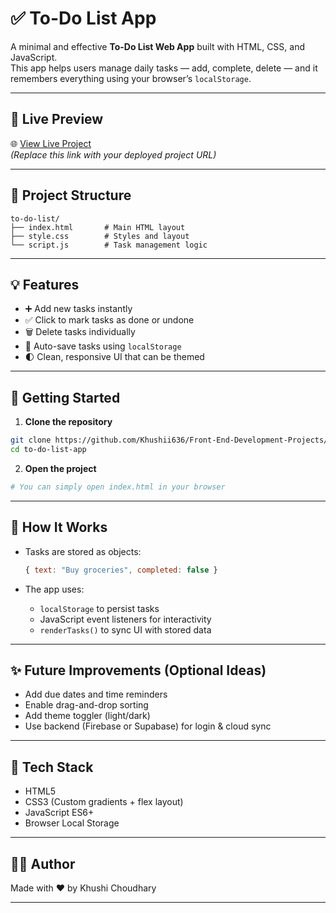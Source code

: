 # ✅ To-Do List App

A minimal and effective **To-Do List Web App** built with HTML, CSS, and JavaScript.  
This app helps users manage daily tasks — add, complete, delete — and it remembers everything using your browser’s `localStorage`.

---

## 🔗 Live Preview

🌐 [View Live Project](https://khushii636.github.io/Front-End-Development-Projects/To-Do_List/)  
_(Replace this link with your deployed project URL)_

---

## 📁 Project Structure

```
to-do-list/
├── index.html       # Main HTML layout
├── style.css        # Styles and layout
└── script.js        # Task management logic
```

---

## 💡 Features

- ➕ Add new tasks instantly
- ✅ Click to mark tasks as done or undone
- 🗑️ Delete tasks individually
- 💾 Auto-save tasks using `localStorage`
- 🌓 Clean, responsive UI that can be themed

---

## 🚀 Getting Started

1. **Clone the repository**

```bash
git clone https://github.com/Khushii636/Front-End-Development-Projects/To-Do_List.git
cd to-do-list-app
```

2. **Open the project**

```bash
# You can simply open index.html in your browser
```

---

## 🧠 How It Works

- Tasks are stored as objects:
  ```js
  { text: "Buy groceries", completed: false }
  ```

- The app uses:
  - `localStorage` to persist tasks
  - JavaScript event listeners for interactivity
  - `renderTasks()` to sync UI with stored data

---

## ✨ Future Improvements (Optional Ideas)

- Add due dates and time reminders
- Enable drag-and-drop sorting
- Add theme toggler (light/dark)
- Use backend (Firebase or Supabase) for login & cloud sync

---

## 📌 Tech Stack

- HTML5
- CSS3 (Custom gradients + flex layout)
- JavaScript ES6+
- Browser Local Storage

---

## 🙋‍♀️ Author

Made with ❤️ by Khushi Choudhary 

---

